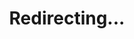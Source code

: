 ---
title: Redirecting...
layout: redirect
sitemap: false
permalink: /results/Republic_of_Korea
redirect_to: /results/KOR/
---